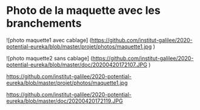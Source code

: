 # Photo de la maquette avec les branchements


![photo maquette1 avec cablage] (https://github.com/institut-galilee/2020-potential-eureka/blob/master/projet/photos/maquette1.jpg
  )

![photo maquette2 sans cablage]  (https://github.com/institut-galilee/2020-potential-eureka/blob/master/doc/20200420172107.JPG )


https://github.com/institut-galilee/2020-potential-eureka/blob/master/projet/photos/maquette1.jpg


https://github.com/institut-galilee/2020-potential-eureka/blob/master/doc/20200420172119.JPG

